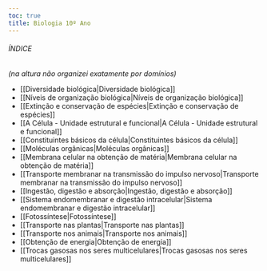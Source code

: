 ```yaml
---
toc: true
title: Biologia 10º Ano
---
```

###### ÍNDICE
*(na altura não organizei exatamente por domínios)*
- [[Diversidade biológica|Diversidade biológica]]
- [[Níveis de organização biológica|Níveis de organização biológica]]
- [[Extinção e conservação de espécies|Extinção e conservação de espécies]]
- [[A Célula - Unidade estrutural e funcional|A Célula - Unidade estrutural e funcional]]
- [[Constituintes básicos da célula|Constituintes básicos da célula]]
- [[Moléculas orgânicas|Moléculas orgânicas]]
- [[Membrana celular na obtenção de matéria|Membrana celular na obtenção de matéria]]
- [[Transporte membranar na transmissão do impulso nervoso|Transporte membranar na transmissão do impulso nervoso]]
- [[Ingestão, digestão e absorção|Ingestão, digestão e absorção]]
- [[Sistema endomembranar e digestão intracelular|Sistema endomembranar e digestão intracelular]]
- [[Fotossíntese|Fotossíntese]]
- [[Transporte nas plantas|Transporte nas plantas]]
- [[Transporte nos animais|Transporte nos animais]]
- [[Obtenção de energia|Obtenção de energia]]
- [[Trocas gasosas nos seres multicelulares|Trocas gasosas nos seres multicelulares]]
